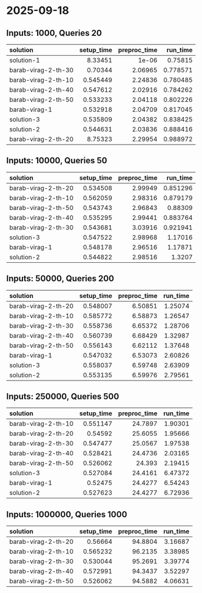 # 2025-09-18

## Inputs: 1000, Queries 20

| solution            |   setup_time |   preproc_time |   run_time |
|:--------------------|-------------:|---------------:|-----------:|
| solution-1          |     8.33451  |        1e-06   |   0.75815  |
| barab-virag-2-th-30 |     0.70344  |        2.06965 |   0.778571 |
| barab-virag-2-th-10 |     0.545449 |        2.24836 |   0.780485 |
| barab-virag-2-th-40 |     0.547612 |        2.02916 |   0.784262 |
| barab-virag-2-th-50 |     0.533233 |        2.04118 |   0.802226 |
| barab-virag-1       |     0.532918 |        2.04709 |   0.817045 |
| solution-3          |     0.535809 |        2.04382 |   0.838425 |
| solution-2          |     0.544631 |        2.03836 |   0.888416 |
| barab-virag-2-th-20 |     8.75323  |        2.29954 |   0.988972 |

## Inputs: 10000, Queries 50

| solution            |   setup_time |   preproc_time |   run_time |
|:--------------------|-------------:|---------------:|-----------:|
| barab-virag-2-th-20 |     0.534508 |        2.99949 |   0.851296 |
| barab-virag-2-th-10 |     0.562059 |        2.98316 |   0.879179 |
| barab-virag-2-th-50 |     0.543743 |        2.96843 |   0.88309  |
| barab-virag-2-th-40 |     0.535295 |        2.99441 |   0.883764 |
| barab-virag-2-th-30 |     0.543681 |        3.03916 |   0.921941 |
| solution-3          |     0.547522 |        2.98968 |   1.17016  |
| barab-virag-1       |     0.548178 |        2.96516 |   1.17871  |
| solution-2          |     0.544822 |        2.98516 |   1.3207   |

## Inputs: 50000, Queries 200

| solution            |   setup_time |   preproc_time |   run_time |
|:--------------------|-------------:|---------------:|-----------:|
| barab-virag-2-th-20 |     0.548007 |        6.50851 |    1.25074 |
| barab-virag-2-th-10 |     0.585772 |        6.58873 |    1.26547 |
| barab-virag-2-th-30 |     0.558736 |        6.65372 |    1.28706 |
| barab-virag-2-th-40 |     0.560739 |        6.68429 |    1.32987 |
| barab-virag-2-th-50 |     0.556143 |        6.62112 |    1.37648 |
| barab-virag-1       |     0.547032 |        6.53073 |    2.60826 |
| solution-3          |     0.558037 |        6.59748 |    2.63909 |
| solution-2          |     0.553135 |        6.59976 |    2.79561 |

## Inputs: 250000, Queries 500

| solution            |   setup_time |   preproc_time |   run_time |
|:--------------------|-------------:|---------------:|-----------:|
| barab-virag-2-th-10 |     0.551147 |        24.7897 |    1.90301 |
| barab-virag-2-th-20 |     0.54592  |        25.6055 |    1.95666 |
| barab-virag-2-th-30 |     0.547477 |        25.0567 |    1.97538 |
| barab-virag-2-th-40 |     0.528421 |        24.4736 |    2.03165 |
| barab-virag-2-th-50 |     0.526062 |        24.393  |    2.19415 |
| solution-3          |     0.527084 |        24.4161 |    6.47372 |
| barab-virag-1       |     0.52475  |        24.4277 |    6.54243 |
| solution-2          |     0.527623 |        24.4277 |    6.72936 |

## Inputs: 1000000, Queries 1000

| solution            |   setup_time |   preproc_time |   run_time |
|:--------------------|-------------:|---------------:|-----------:|
| barab-virag-2-th-20 |     0.56664  |        94.8804 |    3.16687 |
| barab-virag-2-th-10 |     0.565232 |        96.2135 |    3.38985 |
| barab-virag-2-th-30 |     0.530044 |        95.2691 |    3.39774 |
| barab-virag-2-th-40 |     0.572991 |        94.3437 |    3.52297 |
| barab-virag-2-th-50 |     0.526062 |        94.5882 |    4.06631 |